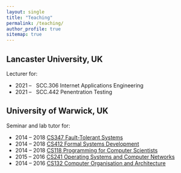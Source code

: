 ```yaml
---
layout: single
title: "Teaching"
permalink: /teaching/
author_profile: true
sitemap: true
---
```


## Lancaster University, UK

Lecturer for:
 - 2021 &ndash; &nbsp; SCC.306 Internet Applications Engineering <!-- https://portal.lancaster.ac.uk/intranet/mpc/modules/016886/000121 -->
 - 2021 &ndash; &nbsp; SCC.442 Penentration Testing <!-- https://portal.lancaster.ac.uk/intranet/mpc/modules/015243/000121 -->

## University of Warwick, UK

Seminar and lab tutor for:
 - 2014 &ndash; 2018 [CS347 Fault-Tolerant Systems](https://www2.warwick.ac.uk/fac/sci/dcs/teaching/modules/cs347/)
 - 2014 &ndash; 2018 [CS412 Formal Systems Development](https://www2.warwick.ac.uk/fac/sci/dcs/teaching/modules/cs412)
 - 2014 &ndash; 2018 [CS118 Programming for Computer Scientists](https://www2.warwick.ac.uk/fac/sci/dcs/teaching/modules/cs118)
 - 2015 &ndash; 2016 [CS241 Operating Systems and Computer Networks](https://www2.warwick.ac.uk/fac/sci/dcs/teaching/modules/cs241)
 - 2014 &ndash; 2016 [CS132 Computer Organisation and Architecture](https://www2.warwick.ac.uk/fac/sci/dcs/teaching/modules/cs132)
